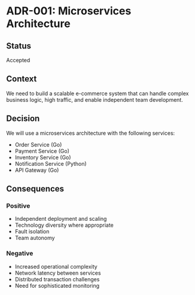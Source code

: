 # ADR-001: Microservices Architecture

## Status
Accepted

## Context
We need to build a scalable e-commerce system that can handle complex business logic, high traffic, and enable independent team development.

## Decision
We will use a microservices architecture with the following services:
- Order Service (Go)
- Payment Service (Go)
- Inventory Service (Go)
- Notification Service (Python)
- API Gateway (Go)

## Consequences
### Positive
- Independent deployment and scaling
- Technology diversity where appropriate
- Fault isolation
- Team autonomy

### Negative
- Increased operational complexity
- Network latency between services
- Distributed transaction challenges
- Need for sophisticated monitoring
